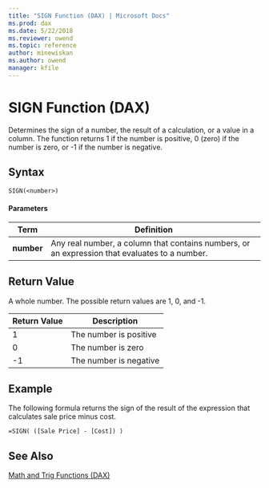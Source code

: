 ```yaml
---
title: "SIGN Function (DAX) | Microsoft Docs"
ms.prod: dax
ms.date: 5/22/2018
ms.reviewer: owend
ms.topic: reference
author: minewiskan
ms.author: owend
manager: kfile
---
```

# SIGN Function (DAX)
Determines the sign of a number, the result of a calculation, or a value in a column. The function returns 1 if the number is positive, 0 (zero) if the number is zero, or -1 if the number is negative.  
  
## Syntax  
  
```dax
SIGN(<number>)  
```
  
#### Parameters  
  
|Term|Definition|  
|--------|--------------|  
|**number**|Any real number, a column that contains numbers, or an expression that evaluates to a number.|  
  
## Return Value  
A whole number. The possible return values are 1, 0, and -1.  
  
|Return Value|Description|  
|----------------|---------------|  
|1|The number is positive|  
|0|The number is zero|  
|-1|The number is negative|  
  
## Example  
The following formula returns the sign of the result of the expression that calculates sale price minus cost.  
  
```dax
=SIGN( ([Sale Price] - [Cost]) )  
```
  
## See Also  
[Math and Trig Functions &#40;DAX&#41;](math-and-trig-functions-dax.md)  
  
